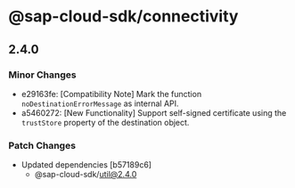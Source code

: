 # @sap-cloud-sdk/connectivity

## 2.4.0

### Minor Changes

- e29163fe: [Compatibility Note] Mark the function `noDestinationErrorMessage` as internal API.
- a5460272: [New Functionality] Support self-signed certificate using the `trustStore` property of the destination object.

### Patch Changes

- Updated dependencies [b57189c6]
  - @sap-cloud-sdk/util@2.4.0
